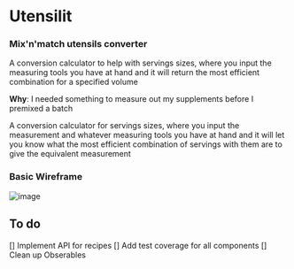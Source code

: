 # Utensilit
### Mix'n'match utensils converter
A conversion calculator to help with servings sizes, where you input the measuring tools you have at hand and it will return the most efficient combination for a specified volume

**Why**: I needed something to measure out my supplements before I premixed a batch

A conversion calculator for servings sizes, where you input the measurement and whatever measuring tools you have at hand and it will let you know what the most efficient combination of servings with them are to give the equivalent measurement

### Basic Wireframe
![image](https://user-images.githubusercontent.com/58574404/205774665-33d75532-0e3c-4f2d-87cb-769ab4de5ac2.png)

## To do
[] Implement API for recipes
[] Add test coverage for all components
[] Clean up Obserables
